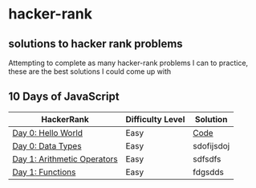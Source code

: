 # hacker-rank

## solutions to hacker rank problems 

Attempting to complete as many hacker-rank problems I can to practice, these are the best solutions I could come up with 

## 10 Days of JavaScript

HackerRank | Difficulty Level | Solution
--------------|------------------|----------
[Day 0: Hello World](https://www.hackerrank.com/challenges/js10-hello-world/problem) |Easy| [Code](https://github.com/a-ravitz/hacker-rank/blob/master/10%20days%20of%20JavaScript/day_0_data_types.js)
[Day 0: Data Types](https://www.hackerrank.com/challenges/js10-data-types/problem)|Easy|sdofijsdoj
[Day 1: Arithmetic Operators](https://www.hackerrank.com/challenges/js10-arithmetic-operators/problem)|Easy|sdfsdfs
[Day 1: Functions](https://www.hackerrank.com/challenges/js10-function/problem)|Easy|fdgsdds
